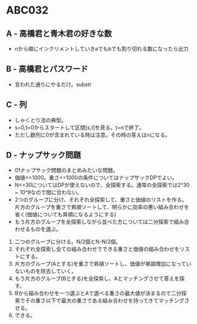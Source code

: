 # ABC032

## A - 高橋君と青木君の好きな数
* nから順にインクリメントしていきaでもbでも割り切れる数になったら出力

## B - 高橋君とパスワード
* 言われた通りにやるだけ。substr

## C - 列
* しゃくとり法の典型。  
* s=0,t=0からスタートして区間[s,t]を見る。t=nで終了。  
* ただし数列に0が含まれている時は注意。その時の答えはnになる。

## D - ナップサック問題
* 01ナップサック問題のまとめみたいな問題。  
* 価値<=1000。重さ<=1000の条件についてはナップサックDPでよい。  
* N<=30についてはDPが使えないので、全探索する。通常の全探索では2^30 ~ 10^9なので間に合わない。  
* 2つのグループに分け、それぞれ全探索して、重さと価値のリストを作る。片方のグループを重さで昇順ソートして、明らかに効率の悪い組み合わせを省く(価値についても昇順になるようにする)  
* もう片方のグループを全探索しながら並べた方については二分探索で組み合わせるものを選ぶ。  

1. 二つのグループに分ける。N/2個とN-N/2個。  
2. それぞれ全探索し全ての組み合わせでできる重さと価値の組み合わせをリストにする。  
3. 片方のグループ(Aとする)を重さで昇順ソートし、価値が単調増加になっていないものを除去していく。  
4. もう片方のグループ(Bとする)を全探索し、Aとマッチングさせて答えを探す。  
5. Bから組み合わせを一つ選ぶとAで選べる重さの最大値が決まるので二分探索でその重さ以下で最大の重さである組み合わせを持ってきてマッチングさせる。  
6. できる。

